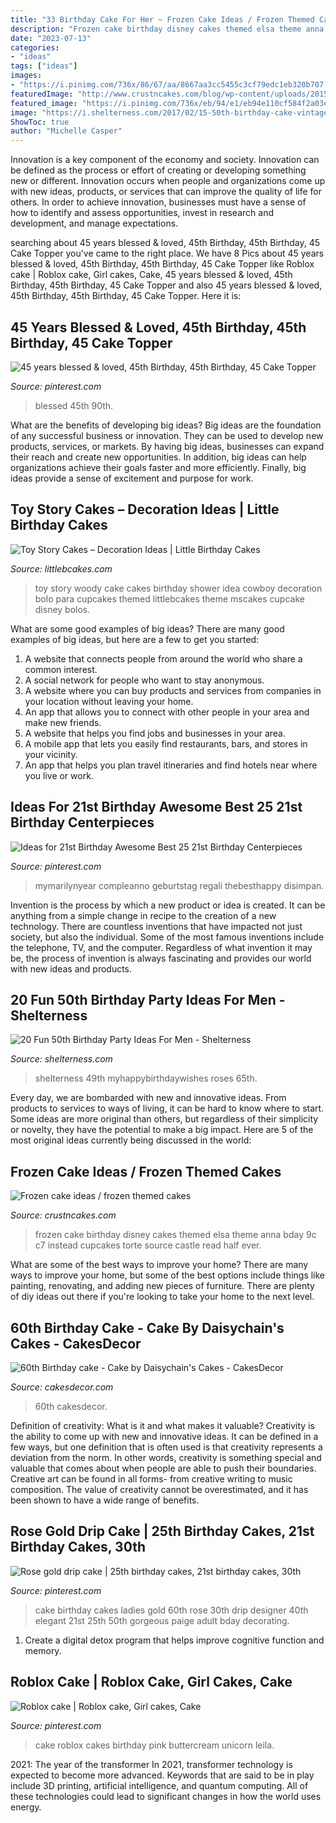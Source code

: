 ```yaml
---
title: "33 Birthday Cake For Her ~ Frozen Cake Ideas / Frozen Themed Cakes"
description: "Frozen cake birthday disney cakes themed elsa theme anna bday 9c c7 instead cupcakes torte source castle read half ever"
date: "2023-07-13"
categories:
- "ideas"
tags: ["ideas"]
images:
- "https://i.pinimg.com/736x/86/67/aa/8667aa3cc5455c3cf79edc1eb320b707.jpg"
featuredImage: "http://www.crustncakes.com/blog/wp-content/uploads/2015/07/83c79c949bee0ec6ef537c2f7bb7b4f5.jpg"
featured_image: "https://i.pinimg.com/736x/eb/94/e1/eb94e110cf584f2a03e46111c89bf575.jpg"
image: "https://i.shelterness.com/2017/02/15-50th-birthday-cake-vintage-dude-for-a-man.jpg"
ShowToc: true
author: "Michelle Casper"
---
```



Innovation is a key component of the economy and society. Innovation can be defined as the process or effort of creating or developing something new or different. Innovation occurs when people and organizations come up with new ideas, products, or services that can improve the quality of life for others. In order to achieve innovation, businesses must have a sense of how to identify and assess opportunities, invest in research and development, and manage expectations.

	

		
searching about 45 years blessed &amp; loved, 45th Birthday, 45th Birthday, 45 Cake Topper you've came to the right place. We have 8 Pics about 45 years blessed &amp; loved, 45th Birthday, 45th Birthday, 45 Cake Topper like Roblox cake | Roblox cake, Girl cakes, Cake, 45 years blessed &amp; loved, 45th Birthday, 45th Birthday, 45 Cake Topper and also 45 years blessed &amp; loved, 45th Birthday, 45th Birthday, 45 Cake Topper. Here it is:
		
    
## 45 Years Blessed &amp; Loved, 45th Birthday, 45th Birthday, 45 Cake Topper

<img loading=lazy src="https://i.pinimg.com/736x/88/ff/98/88ff987d088f60191d960e6e6503ba86.jpg" onerror="this.onerror=null;this.src='https://tse3.mm.bing.net/th?id=OIP.6nGNyw9mnllnPQZIyiLw1QHaLH&amp;pid=15.1';" alt="45 years blessed &amp; loved, 45th Birthday, 45th Birthday, 45 Cake Topper">

_Source: pinterest.com_

>blessed 45th 90th. 

	

What are the benefits of developing big ideas?
Big ideas are the foundation of any successful business or innovation. They can be used to develop new products, services, or markets. By having big ideas, businesses can expand their reach and create new opportunities. In addition, big ideas can help organizations achieve their goals faster and more efficiently. Finally, big ideas provide a sense of excitement and purpose for work.

    
## Toy Story Cakes – Decoration Ideas | Little Birthday Cakes

<img loading=lazy src="http://www.littlebcakes.com/wp-content/uploads/2014/02/Toy-Story-Cakes.jpg" onerror="this.onerror=null;this.src='https://tse1.mm.bing.net/th?id=OIP.bapMZ-u2WMAUOaOsA05TngHaJ4&amp;pid=15.1';" alt="Toy Story Cakes – Decoration Ideas | Little Birthday Cakes">

_Source: littlebcakes.com_

>toy story woody cake cakes birthday shower idea cowboy decoration bolo para cupcakes themed littlebcakes theme mscakes cupcake disney bolos. 

	

What are some good examples of big ideas?
There are many good examples of big ideas, but here are a few to get you started:
1. A website that connects people from around the world who share a common interest. 
2. A social network for people who want to stay anonymous. 
3. A website where you can buy products and services from companies in your location without leaving your home. 
4. An app that allows you to connect with other people in your area and make new friends. 
5. A website that helps you find jobs and businesses in your area. 
6. A mobile app that lets you easily find restaurants, bars, and stores in your vicinity. 
7. An app that helps you plan travel itineraries and find hotels near where you live or work.

    
## Ideas For 21st Birthday Awesome Best 25 21st Birthday Centerpieces

<img loading=lazy src="https://i.pinimg.com/736x/eb/94/e1/eb94e110cf584f2a03e46111c89bf575.jpg" onerror="this.onerror=null;this.src='https://tse1.mm.bing.net/th?id=OIP.T-6zASm40j-ajm0yF4EHHgHaJ3&amp;pid=15.1';" alt="Ideas for 21st Birthday Awesome Best 25 21st Birthday Centerpieces">

_Source: pinterest.com_

>mymarilynyear compleanno geburtstag regali thebesthappy disimpan. 

	

Invention is the process by which a new product or idea is created. It can be anything from a simple change in recipe to the creation of a new technology. There are countless inventions that have impacted not just society, but also the individual. Some of the most famous inventions include the telephone, TV, and the computer. Regardless of what invention it may be, the process of invention is always fascinating and provides our world with new ideas and products.

    
## 20 Fun 50th Birthday Party Ideas For Men - Shelterness

<img loading=lazy src="https://i.shelterness.com/2017/02/15-50th-birthday-cake-vintage-dude-for-a-man.jpg" onerror="this.onerror=null;this.src='https://tse4.mm.bing.net/th?id=OIP.vYP4U5uZzJqbsIBEFSXSXAHaJ4&amp;pid=15.1';" alt="20 Fun 50th Birthday Party Ideas For Men - Shelterness">

_Source: shelterness.com_

>shelterness 49th myhappybirthdaywishes roses 65th. 

	

Every day, we are bombarded with new and innovative ideas. From products to services to ways of living, it can be hard to know where to start. Some ideas are more original than others, but regardless of their simplicity or novelty, they have the potential to make a big impact. Here are 5 of the most original ideas currently being discussed in the world: 

    
## Frozen Cake Ideas / Frozen Themed Cakes

<img loading=lazy src="http://www.crustncakes.com/blog/wp-content/uploads/2015/07/83c79c949bee0ec6ef537c2f7bb7b4f5.jpg" onerror="this.onerror=null;this.src='https://tse1.mm.bing.net/th?id=OIP.CmFmcW3GJsUoT07SzPtdDAHaJ4&amp;pid=15.1';" alt="Frozen cake ideas / frozen themed cakes">

_Source: crustncakes.com_

>frozen cake birthday disney cakes themed elsa theme anna bday 9c c7 instead cupcakes torte source castle read half ever. 

	

What are some of the best ways to improve your home?
There are many ways to improve your home, but some of the best options include things like painting, renovating, and adding new pieces of furniture. There are plenty of diy ideas out there if you're looking to take your home to the next level.

    
## 60th Birthday Cake - Cake By Daisychain&#039;s Cakes - CakesDecor

<img loading=lazy src="https://pic.cakesdecor.com/m/fj9zdhatjfyie8qk2dse.jpg" onerror="this.onerror=null;this.src='https://tse2.mm.bing.net/th?id=OIP.bd9PEhEwoBadZTdeMx54jAHaJ3&amp;pid=15.1';" alt="60th Birthday cake - Cake by Daisychain&#039;s Cakes - CakesDecor">

_Source: cakesdecor.com_

>60th cakesdecor. 

	

Definition of creativity: What is it and what makes it valuable?
Creativity is the ability to come up with new and innovative ideas. It can be defined in a few ways, but one definition that is often used is that creativity represents a deviation from the norm. In other words, creativity is something special and valuable that comes about when people are able to push their boundaries. Creative art can be found in all forms- from creative writing to music composition. The value of creativity cannot be overestimated, and it has been shown to have a wide range of benefits.

    
## Rose Gold Drip Cake | 25th Birthday Cakes, 21st Birthday Cakes, 30th

<img loading=lazy src="https://i.pinimg.com/736x/d3/83/a3/d383a305c7edd910efc118504b307bee.jpg" onerror="this.onerror=null;this.src='https://tse1.mm.bing.net/th?id=OIP.vyYM5rUIbcoO8OkWRXwwWwHaJ3&amp;pid=15.1';" alt="Rose gold drip cake | 25th birthday cakes, 21st birthday cakes, 30th">

_Source: pinterest.com_

>cake birthday cakes ladies gold 60th rose 30th drip designer 40th elegant 21st 25th 50th gorgeous paige adult bday decorating. 

	

1. Create a digital detox program that helps improve cognitive function and memory.

    
## Roblox Cake | Roblox Cake, Girl Cakes, Cake

<img loading=lazy src="https://i.pinimg.com/736x/86/67/aa/8667aa3cc5455c3cf79edc1eb320b707.jpg" onerror="this.onerror=null;this.src='https://tse3.mm.bing.net/th?id=OIP.a90Ppy2c2QVukA1EKoaJGwHaJ4&amp;pid=15.1';" alt="Roblox cake | Roblox cake, Girl cakes, Cake">

_Source: pinterest.com_

>cake roblox cakes birthday pink buttercream unicorn leila. 

	

2021: The year of the transformer
In 2021, transformer technology is expected to become more advanced. Keywords that are said to be in play include 3D printing, artificial intelligence, and quantum computing. All of these technologies could lead to significant changes in how the world uses energy.

